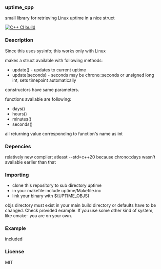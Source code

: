### uptime_cpp
small library for retrieving Linux uptime in a nice struct

[![C++ CI build](https://github.com/oskarirauta/uptime_cpp/actions/workflows/build.yml/badge.svg)](https://github.com/oskarirauta/uptime_cpp/actions/workflows/build.yml)

### Description

Since this uses sysinfo; this works only with Linux

makes a struct available with following methods:

 - update() - updates to current uptime
 - update(seconds) - seconds may be chrono::seconds or unsigned long int, sets timepoint automatically

constructors have same parameters.

functions available are following:
 - days()
 - hours()
 - minutes()
 - seconds()

all returning value corresponding to function's name as int

### Depencies
relatively new compiler; atleast --std=c++20 because chrono::days wasn't available earlier than that

### Importing

 - clone this repository to sub directory uptime
 - in your makefile include uptime/Makefile.inc
 - link your binary with $(UPTIME_OBJS)

objs directory must exist in your main build directory or defaults have to be changed.
Check provided example. If you use some other kind of system, like cmake- you are on your own.

### Example
included

### License
MIT
